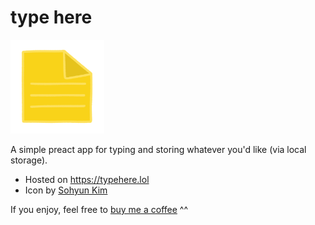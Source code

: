 # type here

<p>
  <img src="images/icon.png" style="width:150px;height:150px">
</p>

A simple preact app for typing and storing whatever you'd like (via local storage).

- Hosted on https://typehere.lol
- Icon by [Sohyun Kim](https://sohyun.kim/)

If you enjoy, feel free to [buy me a coffee](https://buymeacoffee.com/nwgreenl) ^^
